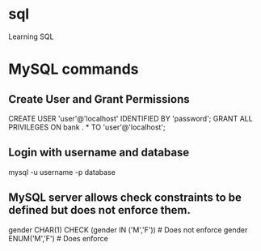 # sql
Learning SQL



# MySQL commands

## Create User and Grant Permissions
CREATE USER 'user'@'localhost' IDENTIFIED BY 'password';
GRANT ALL PRIVILEGES ON  bank . * TO 'user'@'localhost';

## Login with username and database
mysql -u username -p database

## MySQL server allows check constraints to be defined but does not enforce them.
gender CHAR(1) CHECK (gender IN ('M','F'))  # Does not enforce
gender ENUM('M','F') # Does enforce

